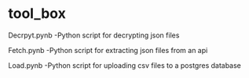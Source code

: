 # tool_box

Decrpyt.pynb 
-Python script for decrypting json files

Fetch.pynb
-Python script for extracting json files from an api

Load.pynb
-Python script for uploading csv files to a postgres database
